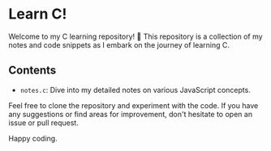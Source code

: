 # Learn C!

Welcome to my C learning repository! 🚀 This repository is a collection of my notes and code snippets as I embark on the journey of learning C.

## Contents
- `notes.c`: Dive into my detailed notes on various JavaScript concepts.

Feel free to clone the repository and experiment with the code. If you have any suggestions or find areas for improvement, don't hesitate to open an issue or pull request.

Happy coding.
